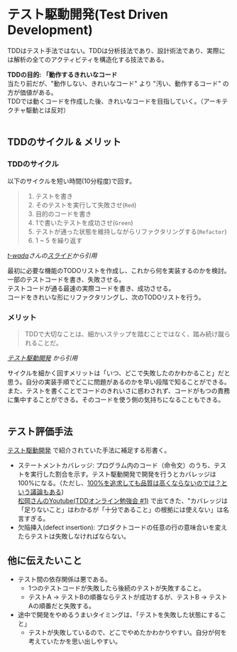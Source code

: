 # テスト駆動開発(Test Driven Development)
TDDはテスト手法ではない。TDDは分析技法であり、設計術法であり、実際には解析の全てのアクティビティを構造化する技法である。

**TDDの目的: 「動作するきれいなコード**  
当たり前だが、"動作しない、きれいなコード" より "汚い、動作するコード" の方が価値がある。  
TDDでは動くコードを作成した後、きれいなコードを目指していく。（アーキテクチャ駆動とは反対）  
<br>

## TDDのサイクル & メリット
### TDDのサイクル
以下のサイクルを短い時間(10分程度)で回す。
> 1. テストを書き
> 2. そのテストを実行して失敗させ(`Red`)
> 3. 目的のコードを書き
> 4. 1で書いたテストを成功させ(`Green`)
> 5. テストが通った状態を維持しながらリファクタリングする(`Refactor`)
> 6. 1 ~ 5 を繰り返す

*[t-wada](https://twitter.com/t_wada)さんの[スライド](https://www.slideshare.net/t_wada/the-spirit-of-tdd)から引用*

最初に必要な機能のTODOリストを作成し、これから何を実装するのかを検討。  
一部のテストコードを書き、失敗させる。  
テストコードが通る最速の実際コードを書き、成功させる。  
コードをきれいな形にリファクタリングし、次のTODOリストを行う。

 ### メリット
> TDDで大切なことは、細かいステップを踏むことではなく、踏み続け蹴られることだ。

*[テスト駆動開発](https://www.amazon.co.jp/dp/B077D2L69C/ref=dp-kindle-redirect?_encoding=UTF8&btkr=1) から引用*

サイクルを細かく回すメリットは「いつ、どこで失敗したのかわかること」だと思う。自分の実装手順でどこに問題があるのかを早い段階で知ることができる。また、テストを書くことでコードのきれいさに惑わされず、コードがもつの責務に集中することができる。そのコードを使う側の気持ちになることもできる。  
<br>

## テスト評価手法
[テスト駆動開発](https://www.amazon.co.jp/dp/B077D2L69C/ref=dp-kindle-redirect?_encoding=UTF8&btkr=1) で紹介されていた手法に補足する形書く。

- ステートメントカバレッジ: プログラム内のコード（命令文）のうち、テストを実行した割合を示す。テスト駆動開発で開発を行うとカバレッジは100%になる。（ただし、[100%を追求しても品質は高くならないのでは？という議論もある](https://qiita.com/bremen/items/d02eb38e790b93f44728))\
[松岡さんのYoutube(TDDオンライン勉強会 #1)](https://www.youtube.com/watch?v=UhHdnLTxOjE&t=7153s) で出てきた、"カバレッジは「足りないこと」はわかるが「十分であること」の根拠には使えない」は名言すぎる。
- 欠陥挿入(defect insertion): プロダクトコードの任意の行の意味合いを変えたらテストは失敗しなければならない。

## 他に伝えたいこと
- テスト間の依存関係は悪である。
    - 1つのテストコードが失敗したら後続のテストが失敗すること。
    - テストA → テストBの順番ならテストが成功するが、テストB → テストAの順番だと失敗する。
- 途中で開発をやめるうまいタイミングは、「テストを失敗した状態にすること」
    - テストが失敗しているので、どこでやめたかわかりやすい。自分が何を考えていたかを思い出しやすい。